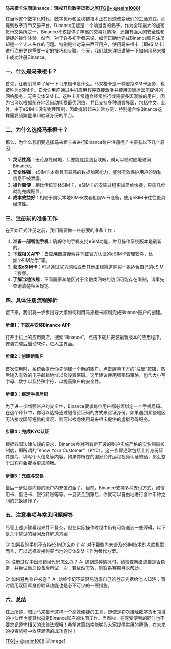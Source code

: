 **马来橙卡注册Binance：轻松开启数字货币之旅[[TG💪+ @esim1088](https://t.me/s/esim1088)]**

在当今这个数字化时代，数字货币和区块链技术正在迅速改变我们的生活方式。而提到数字货币交易平台，Binance无疑是一个响当当的名字。作为全球最大的加密货币交易所之一，Binance不仅提供了丰富的交易对选择，还拥有强大的安全性和便捷的操作体验。然而，对于许多初学者来说，如何正确地完成Binance账户注册却是一个让人头疼的问题。特别是针对马来西亚用户，使用马来橙卡（即eSIM卡）进行注册更是需要一定的技巧和步骤。今天，我们就来详细讲解一下如何用马来橙卡成功注册Binance。

### 一、什么是马来橙卡？

首先，让我们简单了解一下马来橙卡是什么。马来橙卡是一种虚拟SIM卡服务，也被称为eSIM卡。它允许用户通过手机应用程序直接激活并使用国际运营商提供的网络服务，无需实体SIM卡。这种卡非常适合经常旅行或需要多国漫游的用户，因为它可以根据所在地区自动切换最优网络，并且支持多种语言界面，包括中文。此外，由于eSIM卡没有物理限制，因此携带起来非常方便，特别适合像Binance这样需要频繁登录和验证身份的平台。

### 二、为什么选择马来橙卡？

那么，为什么我们要选择马来橙卡来进行Binance账户注册呢？主要有以下几个原因：

1. **灵活性高**：无论身处何地，只要能连接到互联网，就可以随时随地访问Binance。
2. **安全性强**：eSIM卡本身具有较高的数据加密能力，能够有效保护用户的隐私信息不被泄露。
3. **操作简便**：相比传统实体SIM卡，eSIM卡的安装过程更加简单快捷，只需几步就能完成配置。
4. **成本效益好**：相较于购买本地SIM卡或者租借WiFi设备，使用eSIM卡往往更具经济性。

### 三、注册前的准备工作

在开始正式注册之前，我们需要做一些必要的准备工作：

1. **准备一部智能手机**：确保你的手机支持eSIM功能，并且操作系统版本是最新的。
2. **下载相关APP**：去应用商店搜索并下载官方认证的eSIM卡管理软件，比如“eSIM助手”等。
3. **获取eSIM卡**：可以通过官方网站或者其他正规渠道购买一张适合自己的eSIM卡套餐。
4. **了解当地法规**：不同国家和地区对于金融类网站的访问可能存在限制，请事先查询清楚相关规定。

### 四、具体注册流程解析

接下来，我们将一步步指导大家如何利用马来橙卡顺利完成Binance账户的创建。

#### 步骤1：下载并安装Binance APP
打开手机上的应用商店，搜索“Binance”，点击下载并安装最新版本的应用程序。安装完成后启动软件，进入主界面。

#### 步骤2：创建新账户
首次使用时，系统会提示你先创建一个新的账户。点击屏幕下方的“注册”按钮，然后输入有效的电子邮箱地址以及设置密码。这里建议使用强密码策略，包含大小写字母、数字以及特殊字符，以提高账户的安全性。

#### 步骤3：绑定手机号码
为了进一步增强账户的安全性，Binance要求每位用户都必须绑定一个手机号码。在这个环节中，你可以选择通过短信验证码的方式来验证身份。如果遇到某些地区无法接收国际短信的情况，则可以考虑使用马来橙卡提供的虚拟号码服务。

#### 步骤4：完成KYC认证
根据各国法律法规的要求，Binance会对所有新开设的账户实施严格的实名制审核制度，即所谓的“Know Your Customer”（KYC）。这一步骤通常包括上传身份证件照片、填写个人信息等内容。如果你所在的国家允许远程视频认证的话，那么整个过程将会变得更加顺畅。

#### 步骤5：充值与交易
最后一步就是向你的账户内充值资金了。目前，Binance支持多种支付方式，如信用卡、借记卡、银行转账等等。一旦资金到账后，你就可以自由地进行各种币种之间的兑换操作了。

### 五、注意事项与常见问题解答

尽管上述步骤看起来并不复杂，但在实际操作过程中仍有可能遇到一些障碍。以下是几个常见的疑问及其解决方案：

Q: 如果我的手机不支持eSIM怎么办？
A: 对于那些尚未普及eSIM技术的老款机型而言，可以选择直接购买当地的实体SIM卡作为替代方案。

Q: 注册过程中出现错误代码怎么办？
A: 遇到这种情况时，请检查网络连接是否稳定，并尝试重启设备后再试一次；若依然无效，则联系客服寻求帮助。

Q: 如何避免账户被盗？
A: 始终牢记不要轻易透露自己的登录凭据给他人知晓；同时启用双因素身份验证功能也是必不可少的一项措施。

### 六、总结

综上所述，借助马来橙卡这样一个高效便捷的工具，即使是初次接触数字货币领域的小伙伴也能轻松搞定Binance账户的注册工作。当然啦，在享受便利的同时也不要忘记遵守相关的法律法规哦！希望这篇指南能够为大家提供实用的帮助，在未来的投资旅程中收获满满的成功喜悦！

[[TG💪+ @esim1088](https://t.me/s/esim1088) ![Image](https://i.postimg.cc/4NQfJmqS/Snipaste-2025-05-13-00-14-12.png)]